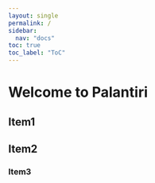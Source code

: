 ```yaml
---
layout: single
permalink: /
sidebar:
  nav: "docs"
toc: true
toc_label: "ToC"
---
```


# Welcome to Palantiri

## Item1

## Item2

### Item3


